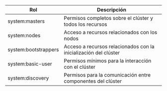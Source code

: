 | Rol                     | Descripción                                                        |
|-------------------------|--------------------------------------------------------------------|
| system:masters          | Permisos completos sobre el clúster y todos los recursos          |
| system:nodes            | Acceso a recursos relacionados con los nodos                       |
| system:bootstrappers    | Acceso a recursos relacionados con la inicialización del clúster   |
| system:basic-user       | Permisos mínimos para la interacción con el clúster               |
| system:discovery        | Permisos para la comunicación entre componentes del clúster        |
